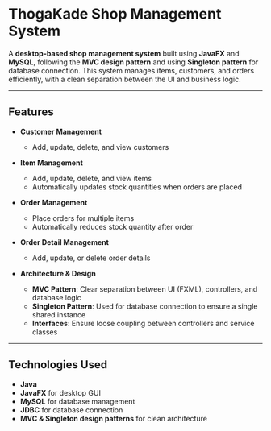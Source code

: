 # ThogaKade Shop Management System

A **desktop-based shop management system** built using **JavaFX** and **MySQL**, following the **MVC design pattern** and using **Singleton pattern** for database connection. This system manages items, customers, and orders efficiently, with a clean separation between the UI and business logic.  

---

## Features

- **Customer Management**
  - Add, update, delete, and view customers
    
- **Item Management**
  - Add, update, delete, and view items
  - Automatically updates stock quantities when orders are placed  

- **Order Management**
  - Place orders for multiple items
  - Automatically reduces stock quantity after order

- **Order Detail Management**
  - Add, update, or delete order details

- **Architecture & Design**
  - **MVC Pattern**: Clear separation between UI (FXML), controllers, and database logic
  - **Singleton Pattern**: Used for database connection to ensure a single shared instance
  - **Interfaces**: Ensure loose coupling between controllers and service classes

---

## Technologies Used

- **Java** 
- **JavaFX** for desktop GUI  
- **MySQL** for database management  
- **JDBC** for database connection  
- **MVC & Singleton design patterns** for clean architecture  



